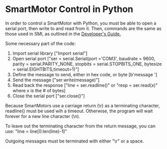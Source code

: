 # SmartMotor Control in Python

In order to control a SmartMotor with Python, you must be able to open a serial port, then write to and read from it.
Then, commands are the same as those used in SMI, as outlined in the [Developer's Guide.](https://www.animatics.com/downloads/top%20level/4.%20Manuals/c.%20Programming%20Information%20and%20Command%20Reference/SmartMotor%20Developers%20Guide.pdf) 

Some necessary part of the code:

1. Import serial library ["Import serial"]
2. Open serial port ["ser = serial.Serial(port ='COM3', 
                    baudrate = 9600, 
                    parity = serial.PARITY_NONE, 
                    stopbits = serial.STOPBITS_ONE, 
                    bytesize = serial.EIGHTBITS,timeout=1)"]
3. Define the message to send, either in hex code, or byte [b'message ']
4. Send the message ["ser.write(message)"]
5. Read back the response ["line = ser.readline()" or "resp = ser.read(x)" where x is the # of bytes]
6. Close the serial port ["ser.close()"]

Because SmartMotors use a carriage return (\r) as a terminating character, readline() must be used wih a timeout. Otherwise, the program will wait forever for a new line character (\n).

To leave out the terminating character from the return message, you can use: "line = line[0:len(line)-1]"

Outgoing messages must be terminated with either "\r" or a space.
